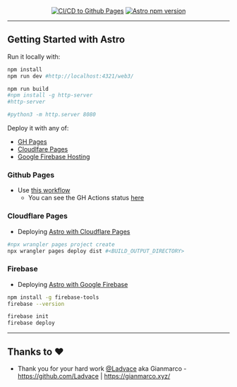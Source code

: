 <div align="center">

[![CI/CD to Github Pages](https://github.com/JAlcocerT/web3/actions/workflows/deploy_astro.yml/badge.svg)](https://github.com/JAlcocerT/web3/blob/main/.github/workflows/deploy_astro.yml)
[![Astro npm version](https://badge.fury.io/js/astro.svg)](https://badge.fury.io/js/astro)

</div>


---

## Getting Started with Astro

Run it locally with:

```sh
npm install
npm run dev #http://localhost:4321/web3/

npm run build
#npm install -g http-server
#http-server

#python3 -m http.server 8080
```

Deploy it with any of:

* [GH Pages](#github-pages)
* [Cloudlfare Pages](#cloudflare-pages)
* [Google Firebase Hosting](#firebase)

### Github Pages

* Use [this workflow](https://github.com/JAlcocerT/web3/blob/main/.github/workflows/deploy_astro.yml)
    * You can see the GH Actions status [here](https://github.com/JAlcocerT/web3/actions)

### Cloudflare Pages

* Deploying [Astro with Cloudflare Pages](https://fossengineer.com/hosting-with-cloudflare-pages/)

```sh
#npx wrangler pages project create
npx wrangler pages deploy dist #<BUILD_OUTPUT_DIRECTORY>
```

### Firebase

* Deploying [Astro with Google Firebase](https://fossengineer.com/hosting-with-firebase/)

```sh
npm install -g firebase-tools
firebase --version

firebase init
firebase deploy
```

---

## Thanks to ❤️

- Thank you for your hard work [@Ladvace](https://www.github.com/Ladvace) aka Gianmarco - https://github.com/Ladvace | https://gianmarco.xyz/ 